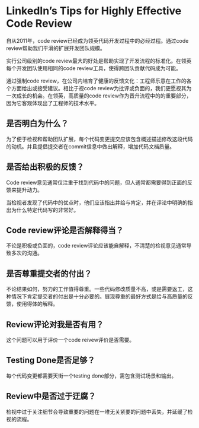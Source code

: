 # LinkedIn’s Tips for Highly Effective Code Review

自从2011年，code review已经成为领英代码开发过程中的必经过程。通过code review帮助我们平滑的扩展开发团队规模。

实行公司级别的code review最大的好处是帮助实现了开发流程的标准化。在领英每个开发团队使用相同的code review工具，使得跨团队贡献代码成为可能。

通过强制code review，在公司内培育了健康的反馈文化：工程师乐意在工作的各个方面给出或接受建议。相比于视code review为批评或负面的，我们更愿视其为一次成长的机会。在领英，高质量的code review作为晋升流程中的的重要部分，因为它客观体现出了工程师的技术水平。

## 是否明白为什么？

为了便于检视和帮助团队扩展，每个代码变更提交应该包含概述描述修改这段代码的动机。并且提倡提交者在commit信息中做出解释，增加代码文档质量。

## 是否给出积极的反馈？

Code review意见通常仅注重于找到代码中的问题，但人通常都需要得到正面的反馈来提升动力。

当检视者发现了代码中的优点时，他们应该指出并给与肯定，并在评论中明确的指出为什么特定代码写的非常好。

## Code review评论是否解释得当？

不论是积极或负面的，code review评论应该能自解释，不清楚的检视意见通常导致多次的沟通。

## 是否尊重提交者的付出？

不论结果如何，努力的工作值得尊重。一些代码修改质量不高，或是需要返工，这种情况下肯定提交者的付出是十分必要的。展现尊重的最好方式是给与高质量的反馈，使用得体的解释。

## Review评论对我是否有用？

这个问题可以用于评价一个code reivew评价是否需要。

## Testing Done是否足够？

每个代码变更都需要天街一个testing done部分，需包含测试场景和输出。

## Review中是否过于迂腐？

检视中过于关注细节会导致重要的问题在一堆无关紧要的问题中丢失，并延缓了检视的流程。